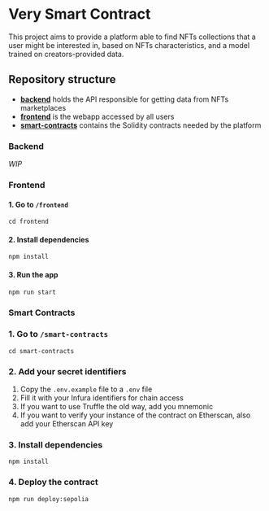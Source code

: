 # Very Smart Contract

This project aims to provide a platform able to find NFTs collections that a user might be interested in, based on NFTs characteristics, and a model trained on creators-provided data.

## Repository structure

- [**backend**](backend) holds the API responsible for getting data from NFTs marketplaces
- [**frontend**](frontend) is the webapp accessed by all users
- [**smart-contracts**](smart-contracts) contains the Solidity contracts needed by the platform

### Backend

_WIP_

### Frontend

#### 1. Go to `/frontend`

    cd frontend

#### 2. Install dependencies

    npm install

#### 3. Run the app

    npm run start

### Smart Contracts

### 1. Go to `/smart-contracts`

    cd smart-contracts

### 2. Add your secret identifiers

1. Copy the `.env.example` file to a `.env` file
2. Fill it with your Infura identifiers for chain access
3. If you want to use Truffle the old way, add you mnemonic
4. If you want to verify your instance of the contract on Etherscan, also add your Etherscan API key

### 3. Install dependencies

    npm install

### 4. Deploy the contract

    npm run deploy:sepolia
